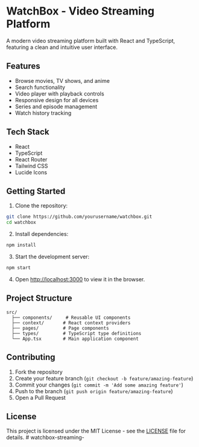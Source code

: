 # WatchBox - Video Streaming Platform

A modern video streaming platform built with React and TypeScript, featuring a clean and intuitive user interface.

## Features

- Browse movies, TV shows, and anime
- Search functionality
- Video player with playback controls
- Responsive design for all devices
- Series and episode management
- Watch history tracking

## Tech Stack

- React
- TypeScript
- React Router
- Tailwind CSS
- Lucide Icons

## Getting Started

1. Clone the repository:
```bash
git clone https://github.com/yourusername/watchbox.git
cd watchbox
```

2. Install dependencies:
```bash
npm install
```

3. Start the development server:
```bash
npm start
```

4. Open [http://localhost:3000](http://localhost:3000) to view it in the browser.

## Project Structure

```
src/
  ├── components/     # Reusable UI components
  ├── context/       # React context providers
  ├── pages/         # Page components
  ├── types/         # TypeScript type definitions
  └── App.tsx        # Main application component
```

## Contributing

1. Fork the repository
2. Create your feature branch (`git checkout -b feature/amazing-feature`)
3. Commit your changes (`git commit -m 'Add some amazing feature'`)
4. Push to the branch (`git push origin feature/amazing-feature`)
5. Open a Pull Request

## License

This project is licensed under the MIT License - see the [LICENSE](LICENSE) file for details. # watchbox-streaming-

